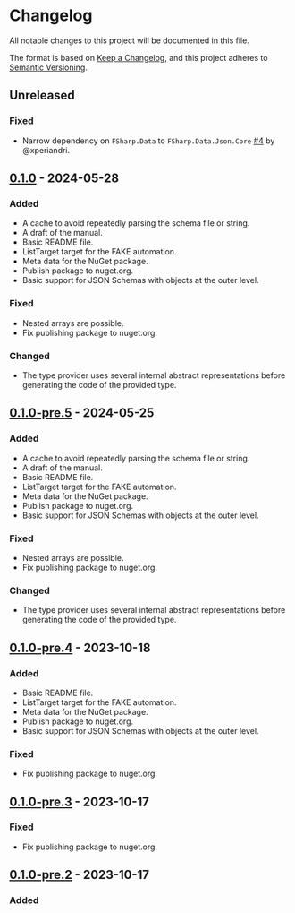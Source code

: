 # Changelog

All notable changes to this project will be documented in this file.

The format is based on [Keep a Changelog](https://keepachangelog.com/en/1.0.0/),
and this project adheres to [Semantic Versioning](https://semver.org/spec/v2.0.0.html).

## Unreleased

### Fixed
- Narrow dependency on `FSharp.Data` to `FSharp.Data.Json.Core`
  [#4](https://github.com/florenzen/JsonSchemaProvider/pull/4) by @xperiandri.

## [0.1.0] - 2024-05-28

### Added
- A cache to avoid repeatedly parsing the schema file or string.
- A draft of the manual.
- Basic README file.
- ListTarget target for the FAKE automation.
- Meta data for the NuGet package.
- Publish package to nuget.org.
- Basic support for JSON Schemas with objects at the outer level.

### Fixed
- Nested arrays are possible.
- Fix publishing package to nuget.org.

### Changed
- The type provider uses several internal abstract representations before
  generating the code of the provided type.

## [0.1.0-pre.5] - 2024-05-25

### Added
- A cache to avoid repeatedly parsing the schema file or string.
- A draft of the manual.
- Basic README file.
- ListTarget target for the FAKE automation.
- Meta data for the NuGet package.
- Publish package to nuget.org.
- Basic support for JSON Schemas with objects at the outer level.

### Fixed
- Nested arrays are possible.
- Fix publishing package to nuget.org.

### Changed
- The type provider uses several internal abstract representations before
  generating the code of the provided type.

## [0.1.0-pre.4] - 2023-10-18

### Added
- Basic README file.
- ListTarget target for the FAKE automation.
- Meta data for the NuGet package.
- Publish package to nuget.org.
- Basic support for JSON Schemas with objects at the outer level.

### Fixed
- Fix publishing package to nuget.org.

## [0.1.0-pre.3] - 2023-10-17

### Fixed
- Fix publishing package to nuget.org.

## [0.1.0-pre.2] - 2023-10-17

### Added

[Unreleased]: https://github.com/florenzen/JsonSchemaProvider/compare/v0.1.0...HEAD
[0.1.0]: https://github.com/florenzen/JsonSchemaProvider/releases/tag/v0.1.0
[0.1.0-pre.5]: https://github.com/florenzen/JsonSchemaProvider/releases/tag/v0.1.0-pre.5
[0.1.0-pre.4]: https://github.com/florenzen/JsonSchemaProvider/releases/tag/v0.1.0-pre.4
[0.1.0-pre.3]: https://github.com/florenzen/JsonSchemaProvider/releases/tag/v0.1.0-pre.3
[0.1.0-pre.2]: https://github.com/florenzen/JsonSchemaProvider/releases/tag/v0.1.0-pre.2
[0.1.0-pre.1]: https://github.com/florenzen/JsonSchemaProvider/releases/tag/v0.1.0-pre.1
